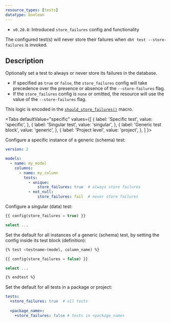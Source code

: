 ```yaml
---
resource_types: [tests]
datatype: boolean
---
```


<Changelog>

* `v0.20.0`: Introduced `store_failures` config and functionality

</Changelog>

The configured test(s) will never store their failures when `dbt test --store-failures` is invoked.

## Description
Optionally set a test to always or never store its failures in the database.
- If specified as `true` or `false`, the
`store_failures` config will take precedence over the presence or absence of the `--store-failures` flag.
- If the `store_failures` config is `none` or omitted, the resource will use the value of the `--store-failures` flag.

This logic is encoded in the [`should_store_failures()`](https://github.com/fishtown-analytics/dbt/blob/98c015b7754779793e44e056905614296c6e4527/core/dbt/include/global_project/macros/materializations/helpers.sql#L77) macro.

<Tabs
  defaultValue="specific"
  values={[
    { label: 'Specific test', value: 'specific', },
    { label: 'Singular test', value: 'singular', },
    { label: 'Generic test block', value: 'generic', },
    { label: 'Project level', value: 'project', },
  ]
}>

<TabItem value="specific">

Configure a specific instance of a generic (schema) test:

<File name='models/<filename>.yml'>

```yaml
version: 2

models:
  - name: my_model
    columns:
      - name: my_column
        tests:
          - unique:
              store_failures: true  # always store failures
          - not_null:
              store_failures: fail  # never store failures
```

</File>

</TabItem>

<TabItem value="singular">

Configure a singular (data) test:

<File name='tests/<filename>.sql'>

```sql
{{ config(store_failures = true) }}

select ...
```

</File>

</TabItem>

<TabItem value="generic">

Set the default for all instances of a generic (schema) test, by setting the config inside its test block (definition):

<File name='macros/<filename>.sql'>

```sql
{% test <testname>(model, column_name) %}

{{ config(store_failures = false) }}

select ...

{% endtest %}
```

</File>

</TabItem>

<TabItem value="project">

Set the default for all tests in a package or project:

<File name='dbt_project.yml'>

```yaml
tests:
  +store_failures: true  # all tests
  
  <package_name>:
    +store_failures: false # tests in <package_name>
```

</File>

</TabItem>

</Tabs>
